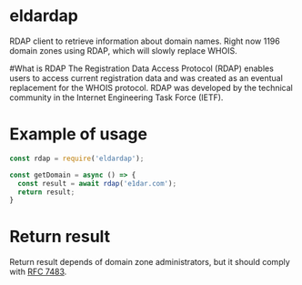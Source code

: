 # eldardap

RDAP client to retrieve information about domain names. Right now 1196 domain zones using RDAP, which will slowly replace WHOIS.

#What is RDAP
The Registration Data Access Protocol (RDAP) enables users to access current registration data and was created as an eventual replacement for the WHOIS protocol. RDAP was developed by the technical community in the Internet Engineering Task Force (IETF).

# Example of usage
```js
const rdap = require('eldardap');

const getDomain = async () => {
  const result = await rdap('e1dar.com');  
  return result;
}
```
# Return result
Return result depends of domain zone administrators, but it should comply with [RFC 7483](https://tools.ietf.org/html/rfc7483 "RFC 7483").